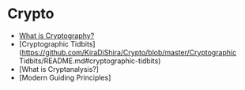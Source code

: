 # Crypto

- [What is Cryptography?](https://github.com/KiraDiShira/Crypto/blob/master/WhatIsCrypto/README.md#what-is-cryptography)  
- [Cryptographic Tidbits](https://github.com/KiraDiShira/Crypto/blob/master/Cryptographic Tidbits/README.md#cryptographic-tidbits)
- [What is Cryptanalysis?]
- [Modern Guiding Principles]
